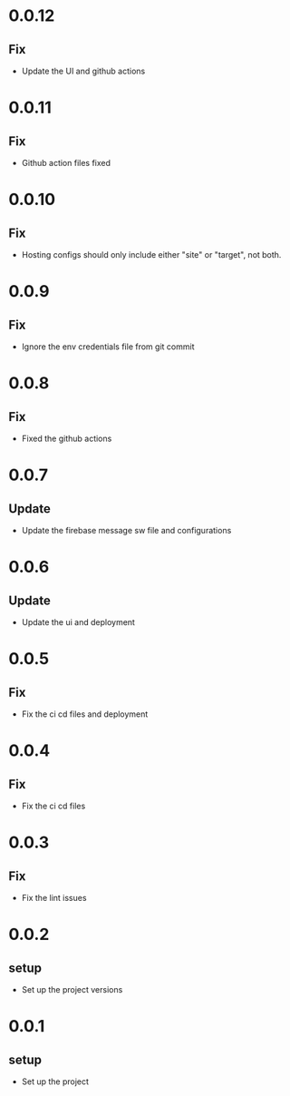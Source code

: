 # 0.0.12

## Fix

- Update the UI and github actions
# 0.0.11

## Fix

- Github action files fixed

# 0.0.10

## Fix

- Hosting configs should only include either "site" or "target", not both.

# 0.0.9

## Fix

- Ignore the env credentials file from git commit

# 0.0.8

## Fix

- Fixed the github actions

# 0.0.7

## Update

- Update the firebase message sw file and configurations

# 0.0.6

## Update

- Update the ui and deployment

# 0.0.5

## Fix

- Fix the ci cd files and deployment

# 0.0.4

## Fix

- Fix the ci cd files

# 0.0.3

## Fix

- Fix the lint issues

# 0.0.2

## setup

- Set up the project versions

# 0.0.1

## setup

- Set up the project